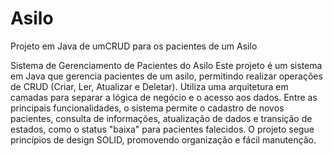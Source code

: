 # Asilo
Projeto em Java de umCRUD para os pacientes de um Asilo

Sistema de Gerenciamento de Pacientes do Asilo
Este projeto é um sistema em Java que gerencia pacientes de um asilo, permitindo realizar operações de CRUD (Criar, Ler, Atualizar e Deletar). 
Utiliza uma arquitetura em camadas para separar a lógica de negócio e o acesso aos dados. Entre as principais funcionalidades, o sistema permite o cadastro de novos pacientes, 
consulta de informações, atualização de dados e transição de estados, como o status "baixa" para pacientes falecidos. O projeto segue princípios de design SOLID, promovendo organização e fácil manutenção.
